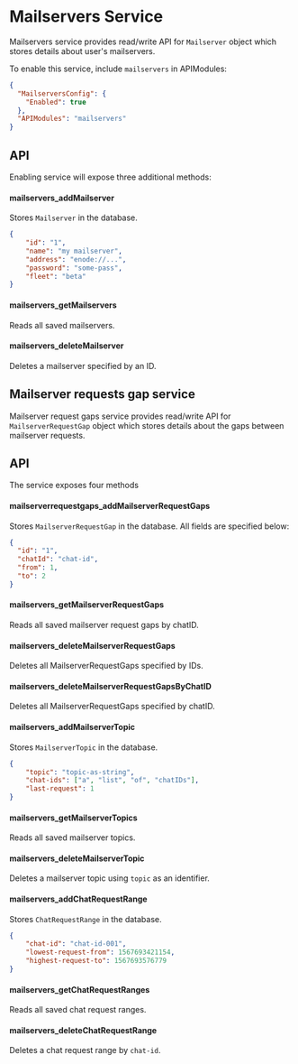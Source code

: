 Mailservers Service
================

Mailservers service provides read/write API for `Mailserver` object 
which stores details about user's mailservers.

To enable this service, include `mailservers` in APIModules:


```json
{
  "MailserversConfig": {
    "Enabled": true
  },
  "APIModules": "mailservers"
}
```

API
---

Enabling service will expose three additional methods:

#### mailservers_addMailserver

Stores `Mailserver` in the database.

```json
{
    "id": "1",
    "name": "my mailserver",
    "address": "enode://...",
    "password": "some-pass",
    "fleet": "beta"
}
```

#### mailservers_getMailservers

Reads all saved mailservers.

#### mailservers_deleteMailserver

Deletes a mailserver specified by an ID.

## Mailserver requests gap service

Mailserver request gaps service provides read/write API for `MailserverRequestGap` object 
which stores details about the gaps between mailserver requests.

API
---

The service exposes four methods

#### mailserverrequestgaps_addMailserverRequestGaps

Stores `MailserverRequestGap` in the database.
All fields are specified below:

```json
{
  "id": "1",
  "chatId": "chat-id",
  "from": 1,
  "to": 2
}
```

#### mailservers_getMailserverRequestGaps

Reads all saved mailserver request gaps by chatID.

#### mailservers_deleteMailserverRequestGaps

Deletes all MailserverRequestGaps specified by IDs.

#### mailservers_deleteMailserverRequestGapsByChatID

Deletes all MailserverRequestGaps specified by chatID.

#### mailservers_addMailserverTopic

Stores `MailserverTopic` in the database.
```json
{
    "topic": "topic-as-string",
    "chat-ids": ["a", "list", "of", "chatIDs"],
    "last-request": 1
}
```

#### mailservers_getMailserverTopics

Reads all saved mailserver topics.

#### mailservers_deleteMailserverTopic

Deletes a mailserver topic using `topic` as an identifier.

#### mailservers_addChatRequestRange

Stores `ChatRequestRange` in the database.
```json
{
    "chat-id": "chat-id-001",
    "lowest-request-from": 1567693421154,
    "highest-request-to": 1567693576779 
}
```

#### mailservers_getChatRequestRanges

Reads all saved chat request ranges.

#### mailservers_deleteChatRequestRange

Deletes a chat request range by `chat-id`.
